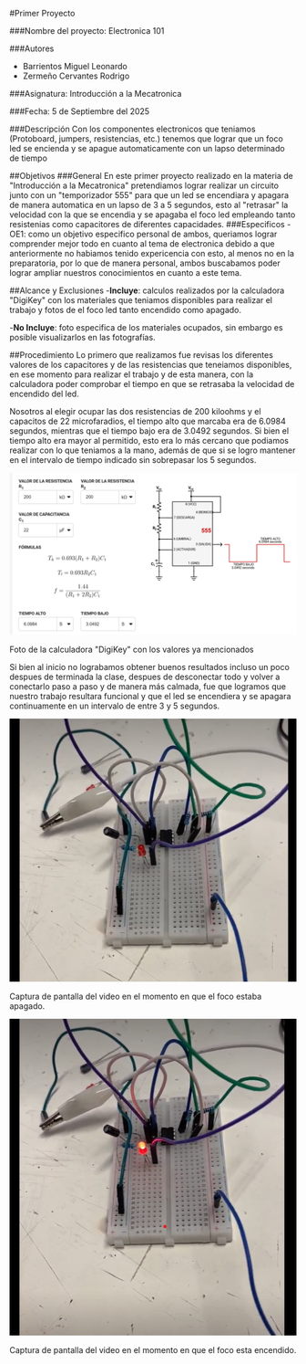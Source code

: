#Primer Proyecto

###Nombre del proyecto: Electronica 101

###Autores
- Barrientos Miguel Leonardo
- Zermeño Cervantes Rodrigo

###Asignatura: Introducción a la Mecatronica

###Fecha: 5 de Septiembre del 2025

###Descripción
Con los componentes electronicos que teniamos (Protoboard, jumpers, resistencias, etc.) tenemos que lograr que un foco led se encienda y se apague automaticamente con un lapso determinado de tiempo


##Objetivos
###General
En este primer proyecto realizado en la materia de "Introducción a la Mecatronica" pretendiamos lograr realizar un circuito junto con un "temporizador 555"  para que un led se encendiara y apagara de manera automatica en un lapso de 3 a 5 segundos, esto al "retrasar" la velocidad con la que se encendia y se apagaba el foco led empleando tanto resistenias como capacitores de diferentes capacidades.
###Especificos
-OE1: como un objetivo especifico personal de ambos, queriamos lograr comprender mejor todo en cuanto al tema de electronica debido a que anteriormente no habiamos tenido expericencia con esto, al menos no en la preparatoria, por lo que de manera personal, ambos buscabamos poder lograr ampliar nuestros conocimientos en cuanto a este tema.

##Alcance y Exclusiones
 -**Incluye**: calculos realizados por la calculadora "DigiKey" con los materiales que teniamos disponibles para realizar el trabajo y fotos de el foco led tanto encendido como apagado.

 -**No Incluye**: foto especifica de los materiales ocupados, sin embargo es posible visualizarlos en las fotografías.

##Procedimiento
Lo primero que realizamos fue revisas los diferentes valores de los capacitores y de las resistencias que teneiamos disponibles, en ese momento para realizar el trabajo y de esta manera, con la calculadora poder comprobar el tiempo en que se retrasaba la velocidad de encendido del led.

Nosotros al elegir ocupar las dos resistencias de 200 kiloohms y el capacitos de 22 microfaradios, el tiempo alto que marcaba era de 6.0984 segundos, mientras que el tiempo bajo era de 3.0492 segundos. Si bien el tiempo alto era mayor al permitido, esto era lo más cercano que podiamos realizar con lo que teniamos a la mano, además de que si se logro mantener en el intervalo de tiempo indicado sin sobrepasar los 5 segundos.


![Diagrama del sistema](recursos/imgs/Calculadora.png)

Foto de la calculadora "DigiKey" con los valores ya mencionados

Si bien al inicio no lograbamos obtener buenos resultados incluso un poco despues de terminada la clase, despues de desconectar todo y volver a conectarlo paso a paso y de manera más calmada, fue que logramos que nuestro trabajo resultara funcional y que el led se encendiera y se apagara continuamente en un intervalo de entre 3 y 5 segundos.


![Diagrama del sistema](recursos/imgs/FocoApagado.png)

Captura de pantalla del video en el momento en que el foco estaba apagado.


![Diagrama del sistema](recursos/imgs/FocoEncendido.png)

Captura de pantalla del video en el momento en que el foco esta encendido.
